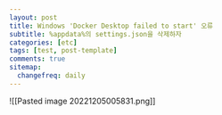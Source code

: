 ```yaml
---
layout: post
title: Windows 'Docker Desktop failed to start' 오류
subtitle: %appdata%의 settings.json을 삭제하자
categories: [etc]
tags: [test, post-template]
comments: true
sitemap:
  changefreq: daily
---
```


![[Pasted image 20221205005831.png]]